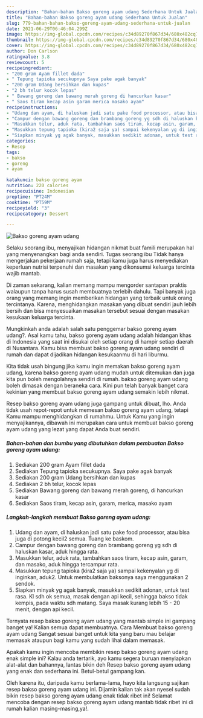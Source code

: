 ```yaml
---
description: "Bahan-bahan Bakso goreng ayam udang Sederhana Untuk Jualan"
title: "Bahan-bahan Bakso goreng ayam udang Sederhana Untuk Jualan"
slug: 779-bahan-bahan-bakso-goreng-ayam-udang-sederhana-untuk-jualan
date: 2021-06-29T06:46:04.299Z
image: https://img-global.cpcdn.com/recipes/c34d89270f867d34/680x482cq70/bakso-goreng-ayam-udang-foto-resep-utama.jpg
thumbnail: https://img-global.cpcdn.com/recipes/c34d89270f867d34/680x482cq70/bakso-goreng-ayam-udang-foto-resep-utama.jpg
cover: https://img-global.cpcdn.com/recipes/c34d89270f867d34/680x482cq70/bakso-goreng-ayam-udang-foto-resep-utama.jpg
author: Don Carlson
ratingvalue: 3.8
reviewcount: 5
recipeingredient:
- "200 gram Ayam fillet dada"
- " Tepung tapioka secukupnya Saya pake agak banyak"
- "200 gram Udang bersihkan dan kupas"
- "2 bh telur kocok lepas"
- " Bawang goreng dan bawang merah goreng di hancurkan kasar"
- " Saos tiram kecap asin garam merica masako ayam"
recipeinstructions:
- "Udang dan ayam, di haluskan jadi satu pake food processor, atau bisa juga di potong kecil2 semua. Tuang ke baskom."
- "Campur dengan bawang goreng dan brambang goreng yg sdh di haluskan kasar, aduk hingga rata."
- "Masukkan telur, aduk rata, tambahkan saos tiram, kecap asin, garam, dan masako, aduk hingga tercampur rata."
- "Masukkan tepung tapioka (kira2 saja ya) sampai kekenyalan yg di inginkan, aduk2. Untuk membulatkan baksonya saya menggunakan 2 sendok."
- "Siapkan minyak yg agak banyak, masukkan sedikit adonan, untuk test rasa. Kl sdh ok semua, masak dengan api kecil, sehingga bakso tidak kempis, pada waktu sdh matang. Saya masak kurang lebih 15 - 20 menit, dengan api kecil."
categories:
- Resep
tags:
- bakso
- goreng
- ayam

katakunci: bakso goreng ayam 
nutrition: 220 calories
recipecuisine: Indonesian
preptime: "PT24M"
cooktime: "PT59M"
recipeyield: "3"
recipecategory: Dessert

---
```



![Bakso goreng ayam udang](https://img-global.cpcdn.com/recipes/c34d89270f867d34/680x482cq70/bakso-goreng-ayam-udang-foto-resep-utama.jpg)

Selaku seorang ibu, menyajikan hidangan nikmat buat famili merupakan hal yang menyenangkan bagi anda sendiri. Tugas seorang ibu Tidak hanya mengerjakan pekerjaan rumah saja, tetapi kamu juga harus menyediakan keperluan nutrisi terpenuhi dan masakan yang dikonsumsi keluarga tercinta wajib mantab.

Di zaman  sekarang, kalian memang mampu mengorder santapan praktis walaupun tanpa harus susah membuatnya terlebih dahulu. Tapi banyak juga orang yang memang ingin memberikan hidangan yang terbaik untuk orang tercintanya. Karena, menghidangkan masakan yang dibuat sendiri jauh lebih bersih dan bisa menyesuaikan masakan tersebut sesuai dengan masakan kesukaan keluarga tercinta. 



Mungkinkah anda adalah salah satu penggemar bakso goreng ayam udang?. Asal kamu tahu, bakso goreng ayam udang adalah hidangan khas di Indonesia yang saat ini disukai oleh setiap orang di hampir setiap daerah di Nusantara. Kamu bisa membuat bakso goreng ayam udang sendiri di rumah dan dapat dijadikan hidangan kesukaanmu di hari liburmu.

Kita tidak usah bingung jika kamu ingin memakan bakso goreng ayam udang, karena bakso goreng ayam udang mudah untuk ditemukan dan juga kita pun boleh mengolahnya sendiri di rumah. bakso goreng ayam udang boleh dimasak dengan beraneka cara. Kini pun telah banyak banget cara kekinian yang membuat bakso goreng ayam udang semakin lebih nikmat.

Resep bakso goreng ayam udang juga gampang untuk dibuat, lho. Anda tidak usah repot-repot untuk memesan bakso goreng ayam udang, tetapi Kamu mampu menghidangkan di rumahmu. Untuk Kamu yang ingin menyajikannya, dibawah ini merupakan cara untuk membuat bakso goreng ayam udang yang lezat yang dapat Anda buat sendiri.

<!--inarticleads1-->

##### Bahan-bahan dan bumbu yang dibutuhkan dalam pembuatan Bakso goreng ayam udang:

1. Sediakan 200 gram Ayam fillet dada
1. Sediakan  Tepung tapioka secukupnya. Saya pake agak banyak
1. Sediakan 200 gram Udang bersihkan dan kupas
1. Sediakan 2 bh telur, kocok lepas
1. Sediakan  Bawang goreng dan bawang merah goreng, di hancurkan kasar
1. Sediakan  Saos tiram, kecap asin, garam, merica, masako ayam




<!--inarticleads2-->

##### Langkah-langkah membuat Bakso goreng ayam udang:

1. Udang dan ayam, di haluskan jadi satu pake food processor, atau bisa juga di potong kecil2 semua. Tuang ke baskom.
1. Campur dengan bawang goreng dan brambang goreng yg sdh di haluskan kasar, aduk hingga rata.
1. Masukkan telur, aduk rata, tambahkan saos tiram, kecap asin, garam, dan masako, aduk hingga tercampur rata.
1. Masukkan tepung tapioka (kira2 saja ya) sampai kekenyalan yg di inginkan, aduk2. Untuk membulatkan baksonya saya menggunakan 2 sendok.
1. Siapkan minyak yg agak banyak, masukkan sedikit adonan, untuk test rasa. Kl sdh ok semua, masak dengan api kecil, sehingga bakso tidak kempis, pada waktu sdh matang. Saya masak kurang lebih 15 - 20 menit, dengan api kecil.




Ternyata resep bakso goreng ayam udang yang mantab simple ini gampang banget ya! Kalian semua dapat membuatnya. Cara Membuat bakso goreng ayam udang Sangat sesuai banget untuk kita yang baru mau belajar memasak ataupun bagi kamu yang sudah lihai dalam memasak.

Apakah kamu ingin mencoba membikin resep bakso goreng ayam udang enak simple ini? Kalau anda tertarik, ayo kamu segera buruan menyiapkan alat-alat dan bahannya, lantas bikin deh Resep bakso goreng ayam udang yang enak dan sederhana ini. Betul-betul gampang kan. 

Oleh karena itu, daripada kamu berlama-lama, hayo kita langsung sajikan resep bakso goreng ayam udang ini. Dijamin kalian tak akan nyesel sudah bikin resep bakso goreng ayam udang enak tidak ribet ini! Selamat mencoba dengan resep bakso goreng ayam udang mantab tidak ribet ini di rumah kalian masing-masing,ya!.

